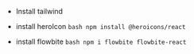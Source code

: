 - Install tailwind

- install heroIcon
``bash
    npm install @heroicons/react
``
- install flowbite
``bash
  npm i flowbite flowbite-react
``